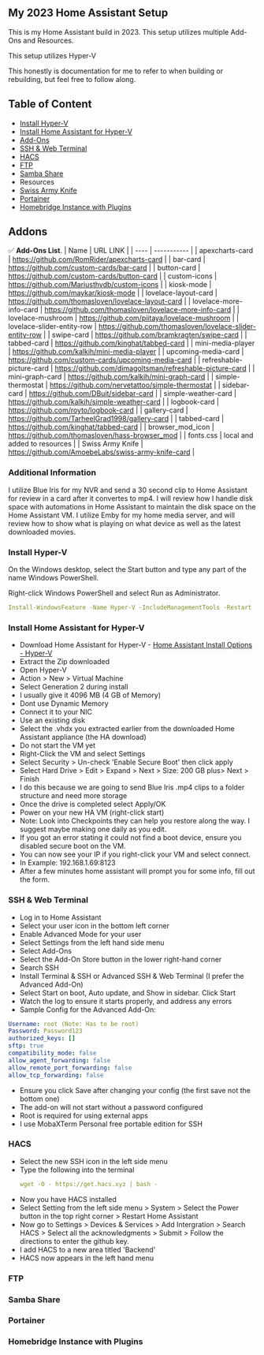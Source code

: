 ## My 2023 Home Assistant Setup
This is my Home Assistant build in 2023. This setup utilizes multiple Add-Ons and Resources.

This setup utilizes Hyper-V

This honestly is documentation for me to refer to when building or rebuilding, but feel free to follow along.



## Table of Content <!-- omit in toc -->
- [Install Hyper-V](#install-hyper-v)
- [Install Home Assistant for Hyper-V](#install-home-assistant-for-hyper-v)
- [Add-Ons](#addons)
- [SSH & Web Terminal](#ssh--web-terminal)
- [HACS](#hacs)
- [FTP](#ftp)
- [Samba Share](#samba-share)
- Resources
- [Swiss Army Knife](#swiss-army-knife)
- [Portainer](#portainer)
- [Homebridge Instance with Plugins](#homebridge-instance-with-plugins)


## Addons

:white_check_mark: **Add-Ons List**.
| Name  | URL LINK |
| ---- | ----------- |
| apexcharts-card | https://github.com/RomRider/apexcharts-card |
| bar-card | https://github.com/custom-cards/bar-card |
| button-card | https://github.com/custom-cards/button-card |
| custom-icons | https://github.com/Mariusthvdb/custom-icons |
| kiosk-mode | https://github.com/maykar/kiosk-mode |
| lovelace-layout-card | https://github.com/thomasloven/lovelace-layout-card |
| lovelace-more-info-card | https://github.com/thomasloven/lovelace-more-info-card |
| lovelace-mushroom | https://github.com/piitaya/lovelace-mushroom |
| lovelace-slider-entity-row | https://github.com/thomasloven/lovelace-slider-entity-row |
| swipe-card | https://github.com/bramkragten/swipe-card |
| tabbed-card | https://github.com/kinghat/tabbed-card |
| mini-media-player | https://github.com/kalkih/mini-media-player |
| upcoming-media-card | https://github.com/custom-cards/upcoming-media-card |
| refreshable-picture-card | https://github.com/dimagoltsman/refreshable-picture-card |
| mini-graph-card | https://github.com/kalkih/mini-graph-card |
| simple-thermostat | https://github.com/nervetattoo/simple-thermostat |
| sidebar-card | https://github.com/DBuit/sidebar-card |
| simple-weather-card | https://github.com/kalkih/simple-weather-card |
| logbook-card | https://github.com/royto/logbook-card |
| gallery-card | https://github.com/TarheelGrad1998/gallery-card |
| tabbed-card | https://github.com/kinghat/tabbed-card |
| browser_mod_icon | https://github.com/thomasloven/hass-browser_mod |
| fonts.css | local and added to resources |
| Swiss Army Knife | https://github.com/AmoebeLabs/swiss-army-knife-card |

### Additional Information
I utilize Blue Iris for my NVR and send a 30 second clip to Home Assistant for review in a card after it convertes to mp4. 
I will review how I handle disk space with automations in Home Assistant to maintain the disk space on the Home Assistant VM.
I utilize Emby for my home media server, and will review how to show what is playing on what device as well as the latest downloaded movies.

### Install Hyper-V
On the Windows desktop, select the Start button and type any part of the name Windows PowerShell.<br>

Right-click Windows PowerShell and select Run as Administrator.<br>

```yaml
Install-WindowsFeature -Name Hyper-V -IncludeManagementTools -Restart
```

### Install Home Assistant for Hyper-V
- Download Home Assistant for Hyper-V - [Home Assistant Install Options - Hyper-V](https://www.home-assistant.io/installation/windows/ "Home Assistant Install Options - Hyper-V")
- Extract the Zip downloaded
- Open Hyper-V
- Action > New > Virtual Machine
- Select Generation 2 during install
- I usually give it 4096 MB (4 GB of Memory)
- Dont use Dynamic Memory
- Connect it to your NIC
- Use an existing disk
- Select the .vhdx you extracted earlier from the downloaded Home Assistant appliance (the HA download)
- Do not start the VM yet
- Right-Click the VM and select Settings
- Select Security > Un-check 'Enable Secure Boot' then click apply
- Select Hard Drive > Edit > Expand > Next > Size: 200 GB plus> Next > Finish
- I do this because we are going to send Blue Iris .mp4 clips to a folder structure and need more storage
- Once the drive is completed select Apply/OK
- Power on your new HA VM (right-click start)
- Note: Look into Checkpoints they can help you restore along the way. I suggest maybe making one daily as you edit.
- If you got an error stating it could not find a boot device, ensure you disabled secure boot on the VM.
- You can now see your IP if you right-click your VM and select connect.
- In Example: 192.168.1.69:8123
- After a few minutes home assistant will prompt you for some info, fill out the form.



### SSH & Web Terminal
 - Log in to Home Assistant
 - Select your user icon in the bottom left corner
 - Enable Advanced Mode for your user
 - Select Settings from the left hand side menu
 - Select Add-Ons
 - Select the Add-On Store button in the lower right-hand corner
 - Search SSH
 - Install Terminal & SSH or Advanced SSH & Web Terminal (I prefer the Advanced Add-On)
 - Select Start on boot, Auto update, and Show in sidebar. Click Start
 - Watch the log to ensure it starts properly, and address any errors
 - Sample Config for the Advanced Add-On:

```yaml
Username: root (Note: Has to be root)
Password: Password123
authorized_keys: []
sftp: true
compatibility_mode: false
allow_agent_forwarding: false
allow_remote_port_forwarding: false
allow_tcp_forwarding: false
```
 - Ensure you click Save after changing your config (the first save not the bottom one)
 - The add-on will not start without a password configured
 - Root is required for using external apps
 - I use MobaXTerm Personal free portable edition for SSH
   
### HACS

 - Select the new SSH icon in the left side menu
 - Type the following into the terminal
   ```yaml
   wget -O - https://get.hacs.xyz | bash -
   ```
 - Now you have HACS installed
 - Select  Setting from the left side menu > System > Select the Power button in the top right corner > Restart Home Assistant
 - Now go to Settings > Devices & Services > Add Intergration > Search HACS > Select all the acknowledgments > Submit > Follow the directions to enter the github key.
 - I add HACS to a new area titled 'Backend'
 - HACS now appears in the left hand menu

### FTP


### Samba Share


### Portainer


### Homebridge Instance with Plugins
